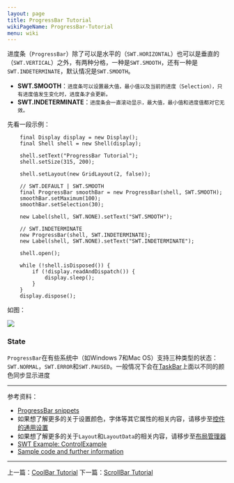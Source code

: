 ```yaml
---
layout: page
title: ProgressBar Tutorial
wikiPageName: ProgressBar-Tutorial
menu: wiki
---
```


进度条（`ProgressBar`）除了可以是水平的（`SWT.HORIZONTAL`）也可以是垂直的（`SWT.VERTICAL`）之外，有两种分格，一种是`SWT.SMOOTH`，还有一种是`SWT.INDETERMINATE`，默认情况是`SWT.SMOOTH`。

* **SWT.SMOOTH**：`进度条可以设置最大值，最小值以及当前的进度（Selection），只有进度值发生变化时，进度条才会更新。`
* **SWT.INDETERMINATE**：`进度条会一直滚动显示，最大值，最小值和进度值都对它无效。`

先看一段示例：

		final Display display = new Display();
		final Shell shell = new Shell(display);

		shell.setText("ProgressBar Tutorial");
		shell.setSize(315, 200);

		shell.setLayout(new GridLayout(2, false));

		// SWT.DEFAULT | SWT.SMOOTH
		final ProgressBar smoothBar = new ProgressBar(shell, SWT.SMOOTH);
		smoothBar.setMaximum(100);
		smoothBar.setSelection(30);

		new Label(shell, SWT.NONE).setText("SWT.SMOOTH");

		// SWT.INDETERMINATE
		new ProgressBar(shell, SWT.INDETERMINATE);
		new Label(shell, SWT.NONE).setText("SWT.INDETERMINATE");

		shell.open();

		while (!shell.isDisposed()) {
			if (!display.readAndDispatch()) {
				display.sleep();
			}
		}
		display.dispose();

如图：

![]({{site.baseurl}}/eclipse.tutorial/wiki/images/image_swt_progressbar.png)

### State

`ProgressBar`在有些系统中（如Windows 7和Mac OS）支持三种类型的状态：`SWT.NORMAL`，`SWT.ERROR`和`SWT.PAUSED`。一般情况下会在[TaskBar]({{site.baseurl}}/eclipse.tutorial/wiki/TaskBar-Tutorial.html)上面以不同的颜色同步显示进度

***
参考资料：
  * [ProgressBar snippets](http://www.eclipse.org/swt/snippets/#progressbar)
  * 如果想了解更多的关于设置颜色，字体等其它属性的相关内容，请移步至[控件的通用设置]({{site.baseurl}}/eclipse.tutorial/wiki/Common-Properties-Tutorial.html)
  * 如果想了解更多的关于`Layout`和`LayoutData`的相关内容，请移步至[布局管理器]({{site.baseurl}}/eclipse.tutorial/wiki/Layouts-Tutorial.html)
  * [SWT Example: ControlExample](http://www.eclipse.org/swt/examples.php)
  * [Sample code and further information](http://www.eclipse.org/swt/)

***

上一篇：[CoolBar Tutorial]({{site.baseurl}}/eclipse.tutorial/wiki/CoolBar-Tutorial.html)
下一篇：[ScrollBar Tutorial]({{site.baseurl}}/eclipse.tutorial/wiki/ScrollBar-Tutorial.html)

